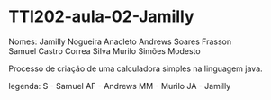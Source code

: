 # TTI202-aula-02-Jamilly

Nomes: Jamilly Nogueira Anacleto 
Andrews Soares Frasson     
Samuel Castro Correa Silva 
Murilo Simões Modesto    

Processo de criação de uma calculadora simples na linguagem java. 

legenda:
S - Samuel
AF - Andrews
MM - Murilo
JA - Jamilly


